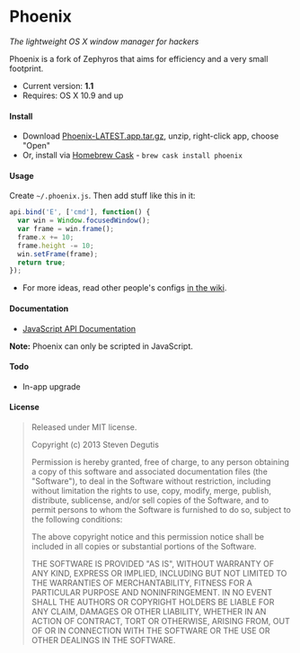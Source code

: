 # Phoenix

*The lightweight OS X window manager for hackers*

Phoenix is a fork of Zephyros that aims for efficiency and a very small footprint.

* Current version: **1.1**
* Requires: OS X 10.9 and up

#### Install

* Download [Phoenix-LATEST.app.tar.gz](https://raw.github.com/sdegutis/phoenix/master/Builds/Phoenix-LATEST.app.tar.gz), unzip, right-click app, choose "Open"
* Or, install via [Homebrew Cask](https://github.com/phinze/homebrew-cask) - `brew cask install phoenix`

#### Usage

Create `~/.phoenix.js`. Then add stuff like this in it:

```javascript
api.bind('E', ['cmd'], function() {
  var win = Window.focusedWindow();
  var frame = win.frame();
  frame.x += 10;
  frame.height -= 10;
  win.setFrame(frame);
  return true;
});
```

* For more ideas, read other people's configs [in the wiki](https://github.com/sdegutis/Phoenix/wiki).

#### Documentation

- [JavaScript API Documentation](https://github.com/sdegutis/Phoenix/wiki/JavaScript-API-documentation)

**Note:** Phoenix can only be scripted in JavaScript.

#### Todo

- In-app upgrade

#### License

> Released under MIT license.
>
> Copyright (c) 2013 Steven Degutis
>
> Permission is hereby granted, free of charge, to any person obtaining a copy
> of this software and associated documentation files (the "Software"), to deal
> in the Software without restriction, including without limitation the rights
> to use, copy, modify, merge, publish, distribute, sublicense, and/or sell
> copies of the Software, and to permit persons to whom the Software is
> furnished to do so, subject to the following conditions:
>
> The above copyright notice and this permission notice shall be included in
> all copies or substantial portions of the Software.
>
> THE SOFTWARE IS PROVIDED "AS IS", WITHOUT WARRANTY OF ANY KIND, EXPRESS OR
> IMPLIED, INCLUDING BUT NOT LIMITED TO THE WARRANTIES OF MERCHANTABILITY,
> FITNESS FOR A PARTICULAR PURPOSE AND NONINFRINGEMENT. IN NO EVENT SHALL THE
> AUTHORS OR COPYRIGHT HOLDERS BE LIABLE FOR ANY CLAIM, DAMAGES OR OTHER
> LIABILITY, WHETHER IN AN ACTION OF CONTRACT, TORT OR OTHERWISE, ARISING FROM,
> OUT OF OR IN CONNECTION WITH THE SOFTWARE OR THE USE OR OTHER DEALINGS IN
> THE SOFTWARE.
